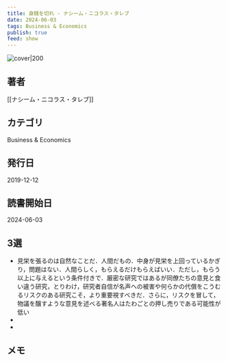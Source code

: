```yaml
---
title: 身銭を切れ - ナシーム・ニコラス・タレブ
date: 2024-06-03
tags: Business & Economics
publish: true
feed: show
---
```

![cover|200](http://books.google.com/books/content?id=x4TCDwAAQBAJ&printsec=frontcover&img=1&zoom=1&edge=curl&source=gbs_api)
## 著者
[[ナシーム・ニコラス・タレブ]]
## カテゴリ
Business & Economics
## 発行日
2019-12-12
## 読書開始日
2024-06-03

## 3選
 - 見栄を張るのは自然なことだ．人間だもの．中身が見栄を上回っているかぎり，問題はない．人間らしく，もらえるだけもらえばいい．ただし，もらう以上に与えるという条件付きで．厳密な研究ではあるが同僚たちの意見と食い違う研究，とりわけ，研究者自信が名声への被害や何らかの代償をこうむるリスクのある研究こそ，より重要視すべきだ．さらに，リスクを冒して，物議を醸すような意見を述べる著名人はたわごとの押し売りである可能性が低い
 - 
 - 
## メモ